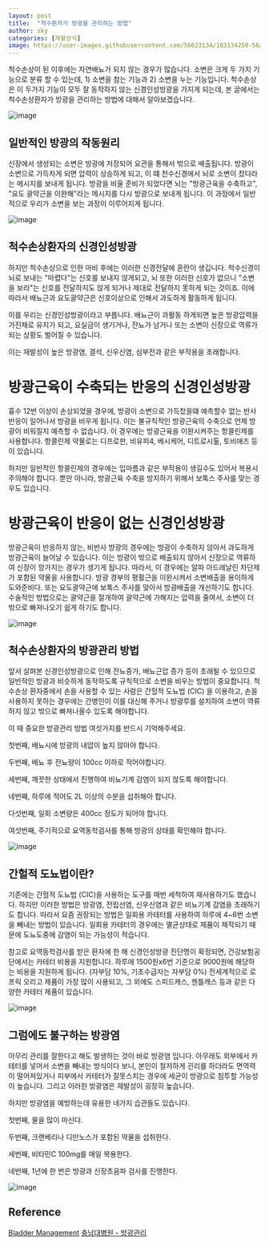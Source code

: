 ```yaml
---
layout: post
title:  "척수환자가 방광을 관리하는 방법"
author: sky
categories: [재활상식]
image: https://user-images.githubusercontent.com/56623134/103134250-56ab5b80-46f3-11eb-901b-c11b82c5fce1.png
---
```


척수손상이 된 이후에는 자연배뇨가 되지 않는 경우가 많습니다.
소변은 크게 두 가지 기능으로 분류 할 수 있는데, 1) 소변을 참는 기능과 2) 소변을 누는 기능입니다.
척수손상은 이 두가지 기능이 모두 잘 동작하지 않는 신경인성방광을 가지게 되는데,
본 글에서는 척수손상환자가 방광을 관리하는 방법에 대해서 알아보겠습니다.

![image](https://user-images.githubusercontent.com/56623134/103135439-adb52e80-46fb-11eb-88c8-e91b634cfb02.png)

## 일반적인 방광의 작동원리

신장에서 생성되는 소변은 방광에 저장되어 요관을 통해서 밖으로 배출됩니다.
방광이 소변으로 가득차게 되면 압력이 상승하게 되고, 이 떄 천수신경에서 뇌로 소변이 찼다라는 메시지를 보내게 됩니다.
방광을 비울 준비가 되었다면 뇌는 "방광근육을 수축하고", "요도 괄약근을 이완해"라는 메시지를 다시 방광으로 보내게 됩니다.
이 과정에서 일반적으로 우리가 소변을 보는 과정이 이루어지게 됩니다.

![image](https://user-images.githubusercontent.com/56623134/103135472-e8b76200-46fb-11eb-8d9e-14122327e7d1.png)

## 척수손상환자의 신경인성방광

하지만 척수손상으로 인한 마비 후에는 이러한 신경전달에 혼란이 생깁니다.
척수신경이 뇌로 보내는 "마렵다"는 신호를 보내지 않게되고,
뇌 또한 이러한 신호가 없으니 "소변을 보라"는 신호를 전달하지도 않게 되거나 제대로 전달하지 못하게 되는 것이죠.
이에 따라서 배뇨근과 요도괄약근은 신호이상으로 인해서 과도하게 활동하게 됩니다.

이를 우리는 신경인성방광이라고 부릅니다.
배뇨근이 과활동 하게되면 높은 방광압력을 가진채로 유지가 되고,
요실금이 생기거나, 잔뇨가 남거나 또는 소변이 신장으로 역류가 되는 상황도 벌어질 수 있습니다.

이는 재발성이 높은 방광염, 결석, 신우신염, 심부전과 같은 부작용을 초래합니다.

# 방광근육이 수축되는 반응의 신경인성방광

흉수 12번 이상이 손상되었을 경우에, 방광이 소변으로 가득찼을떄 예측할수 없는 반사반응이 일어나서 방광을 비우게 됩니다.
이는 불규칙적인 방광근육의 수축으로 언제 방광이 비워질지 예측할 수 없습니다.
이 경우에는 방광근육을 이완시켜주는 항콜린제를 사용합니다.
항콜린제 약물로는 디프로판, 비유피4, 베시케어, 디트로시톨, 토비애즈 등이 있습니다.

하지만 일반적인 항콜린제의 경우에는 입마름과 같은 부작용이 생길수도 있어서 복용시 주의해야 합니다.
뿐만 아니라, 방광근육 수축을 방지하기 위해서 보톡스 주사를 맞는 경우도 있습니다.

# 방광근육이 반응이 없는 신경인성방광

방광근육이 반응하지 않는, 비반사 방광의 경우에는 방광이 수축하지 않아서 과도하게 방광근육이 늘어날 수 있습니다.
이는 방광이 밖으로 배출되지 않아서 신장으로 역류하여 신장이 망가지는 경우가 생기게 됩니다.
따라서, 이 경우에는 알파 아드레날린 차단제가 포함된 약물을 사용합니다.
방광 경부의 평활근을 이완시켜서 소변배출을 용이하게 도와준비다.
또는 요도괄약근에 보톡스 주사를 맞아서 방광배출을 개선하기도 합니다.
수술적인 방법으로는 괄약근을 절개하여 괄약근에 가해지는 압력을 줄여서, 소변이 더 밖으로 빠져나오기 쉽게 하기도 합니다.

![image](https://user-images.githubusercontent.com/56623134/103135537-49469f00-46fc-11eb-85b4-f36cd67bdbec.png)

## 척수손상환자의 방광관리 방법

앞서 살펴본 신경인성방광으로 인해 잔뇨증가, 배뇨근압 증가 등이 초래될 수 있으므로
일반적인 방광과 비슷하게 동작하도록 규칙적으로 소변을 비우는 방법이 중요합니다.
척수손상 환자중에서 손을 사용할 수 있는 사람은 간헐적 도뇨법 (CIC) 을 이용하고,
손을 사용하지 못하는 경우에는 간병인이 이를 대신해 주거나 방광루를 설치하여 소변이 역류하지 않고 밖으로 빠져나올수 있도록 해야합니다.

이 때 중요한 방광관리 방법 여섯가지를 반드시 기억해주세요.

첫번째, 배뇨시에 방광의 내압이 높지 않아야 합니다.

두번째, 배뇨 후 잔뇨량이 100cc 이하로 적어야합니다.

세번째, 깨끗한 상태에서 진행하여 비뇨기계 감염이 되지 않도록 해야합니다.

네번쨰, 하루에 적어도 2L 이상의 수분을 섭취해아 합니다.

다섯번째, 일회 소변량은 400cc 정도가 되어야 합니다.

여섯번째, 주기적으로 요역동학검사를 통해 방광의 상태를 확인해야 합니다.

![image](https://user-images.githubusercontent.com/56623134/103135483-fd93f580-46fb-11eb-90cf-b229898f97d2.png)

## 간헐적 도뇨법이란?

기존에는 간헐적 도뇨법 (CIC)을 사용하는 도구를 매번 세척하여 재사용하기도 했습니다.
하지만 이러한 방법은 방광염, 전립선염, 신우신염과 같은 비뇨기계 감염을 초래하기도 합니다.
따라서 요즘 권장되는 방법은 일회용 카테터를 사용하여 하루에 4~6번 소변을 빼내는 방법이 있습니다.
일회용 카테터의 경우에는 멸균상태로 제품이 제작되기 때문에 도뇨도중에 감염이 되는 가능성이 적습니다.

참고로 요역동학검사를 받은 환자에 한 해 신경인성방광 진단명이 확정되면,
건강보험공단에서는 카테터 비용을 지원합니다.
하루에 1500원x6번 기준으로 9000원에 해당하는 비용을 지원하게 됩니다. (자부담 10%, 기초수급자는 자부담 0%)
전세계적으로 로프릭 오리고 제품이 가장 많이 사용되고, 그 외에도 스피드캐스, 젠틀캐스 등과 같은 다양한 카테터 제품이 있습니다.

![image](https://user-images.githubusercontent.com/56623134/103135562-7b580100-46fc-11eb-9354-2358229c2a8f.png)

## 그럼에도 불구하는 방광염

아무리 관리를 잘한다고 해도 발생하는 것이 바로 방광염 입니다.
아무래도 외부에서 카테터를 넣어서 소변을 빼내는 방식이다 보니,
본인이 철저하게 괸리를 하더라도 면역력이 떨어져있거나 피부에서 카테터가 잘못스치는 경우에 세균이 방광으로 침투할 가능성이 높습니다.
그리고 이러한 방광염은 재발성이 굉장히 높습니다.

하지만 방광염을 예방하는데 유용한 네가지 습관들도 있습니다.

첫번째, 물을 많이 마신다.

두번째, 크랜베리나 디만노스가 포함된 약물을 섭취한다.

세번째, 비타민C 100mg를 매일 복용한다.

네번째, 1년에 한 번은 방광과 신장초음파 검사를 진행한다.

![image](https://user-images.githubusercontent.com/56623134/103135554-61b6b980-46fc-11eb-8874-793404fb540f.png)

## Reference
[Bladder Management](https://www.christopherreeve.org/living-with-paralysis/health/secondary-conditions/bladder-management)
[충남대병원 - 방광관리](https://www.cnuh.co.kr/rehab/sub04_0203.do)
